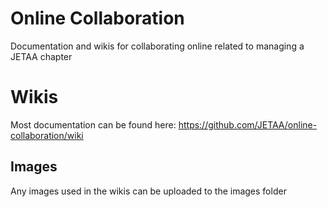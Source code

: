 # Online Collaboration
Documentation and wikis for collaborating online related to managing a JETAA chapter

# Wikis
Most documentation can be found here: https://github.com/JETAA/online-collaboration/wiki

## Images
Any images used in the wikis can be uploaded to the images folder
